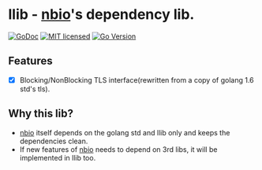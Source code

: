 # llib - [nbio](https://github.com/lesismal/nbio)'s dependency lib.

[![GoDoc][1]][2] [![MIT licensed][3]][4] [![Go Version][5]][6]

[1]: https://godoc.org/github.com/lesismal/llib?status.svg
[2]: https://godoc.org/github.com/lesismal/llib
[3]: https://img.shields.io/badge/license-BSD-blue.svg
[4]: LICENSE
[5]: https://img.shields.io/badge/go-%3E%3D1.16-30dff3?style=flat-square&logo=go
[6]: https://github.com/lesismal/llib


## Features
- [x] Blocking/NonBlocking TLS interface(rewritten from a copy of golang 1.6 std's tls).


## Why this lib?
- [nbio](https://github.com/lesismal/nbio) itself depends on the golang std and llib only and keeps the dependencies clean.
- If new features of [nbio](https://github.com/lesismal/nbio) needs to depend on 3rd libs, it will be implemented in llib too.
